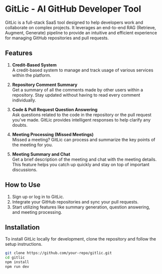 # GitLic - AI GitHub Developer Tool

GitLic is a full-stack SaaS tool designed to help developers work and collaborate on complex projects. It leverages an end-to-end RAG (Retrieve, Augment, Generate) pipeline to provide an intuitive and efficient experience for managing GitHub repositories and pull requests.

## Features

1. **Credit-Based System**  
   A credit-based system to manage and track usage of various services within the platform.

2. **Repository Comment Summary**  
   Get a summary of all the comments made by other users within a repository. Stay updated without having to read every comment individually.

3. **Code & Pull Request Question Answering**  
   Ask questions related to the code in the repository or the pull request you've made. GitLic provides intelligent responses to help clarify any doubts.

4. **Meeting Processing (Missed Meetings)**  
   Missed a meeting? GitLic can process and summarize the key points of the meeting for you.

5. **Meeting Summary and Chat**  
   Get a brief description of the meeting and chat with the meeting details. This feature helps you catch up quickly and stay on top of important discussions.

## How to Use

1. Sign up or log in to GitLic.
2. Integrate your GitHub repositories and sync your pull requests.
3. Start utilizing features like summary generation, question answering, and meeting processing.

## Installation

To install GitLic locally for development, clone the repository and follow the setup instructions.

```bash
git clone https://github.com/your-repo/gitlic.git
cd gitlic
npm install
npm run dev